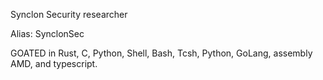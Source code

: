 Synclon Security researcher


Alias: SynclonSec

GOATED in Rust, C, Python, Shell, Bash, Tcsh, Python, GoLang, assembly AMD, and typescript.
